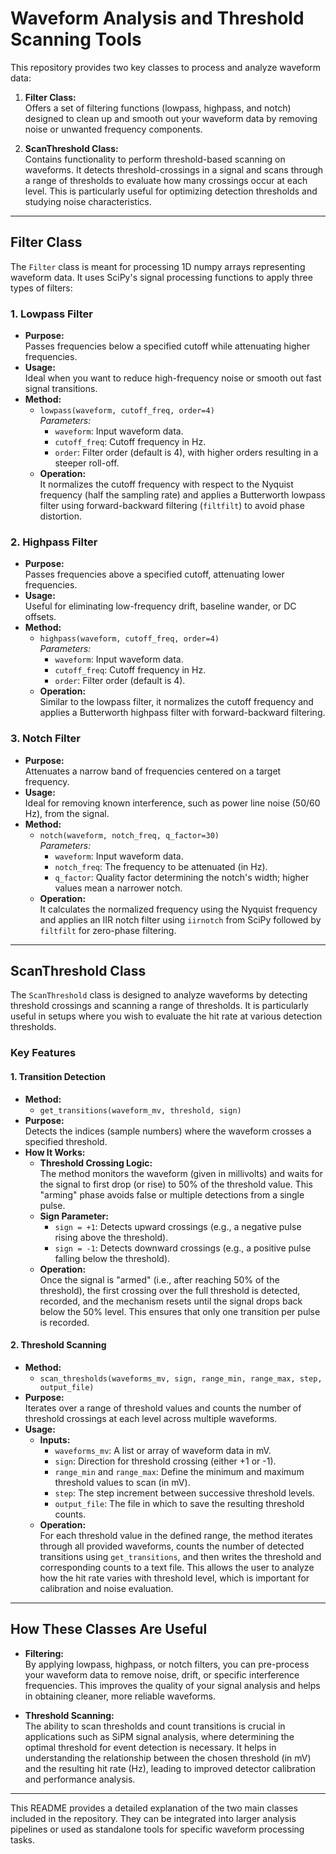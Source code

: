 # Waveform Analysis and Threshold Scanning Tools

This repository provides two key classes to process and analyze waveform data:

1. **Filter Class:**  
   Offers a set of filtering functions (lowpass, highpass, and notch) designed to clean up and smooth out your waveform data by removing noise or unwanted frequency components.

2. **ScanThreshold Class:**  
   Contains functionality to perform threshold-based scanning on waveforms. It detects threshold-crossings in a signal and scans through a range of thresholds to evaluate how many crossings occur at each level. This is particularly useful for optimizing detection thresholds and studying noise characteristics.

---

## Filter Class

The `Filter` class is meant for processing 1D numpy arrays representing waveform data. It uses SciPy's signal processing functions to apply three types of filters:

### 1. Lowpass Filter
- **Purpose:**  
  Passes frequencies below a specified cutoff while attenuating higher frequencies.
- **Usage:**  
  Ideal when you want to reduce high-frequency noise or smooth out fast signal transitions.
- **Method:**  
  - `lowpass(waveform, cutoff_freq, order=4)`  
    *Parameters:*  
    - `waveform`: Input waveform data.
    - `cutoff_freq`: Cutoff frequency in Hz.
    - `order`: Filter order (default is 4), with higher orders resulting in a steeper roll-off.
  - **Operation:**  
    It normalizes the cutoff frequency with respect to the Nyquist frequency (half the sampling rate) and applies a Butterworth lowpass filter using forward-backward filtering (`filtfilt`) to avoid phase distortion.

### 2. Highpass Filter
- **Purpose:**  
  Passes frequencies above a specified cutoff, attenuating lower frequencies.
- **Usage:**  
  Useful for eliminating low-frequency drift, baseline wander, or DC offsets.
- **Method:**  
  - `highpass(waveform, cutoff_freq, order=4)`  
    *Parameters:*  
    - `waveform`: Input waveform data.
    - `cutoff_freq`: Cutoff frequency in Hz.
    - `order`: Filter order (default is 4).
  - **Operation:**  
    Similar to the lowpass filter, it normalizes the cutoff frequency and applies a Butterworth highpass filter with forward-backward filtering.

### 3. Notch Filter
- **Purpose:**  
  Attenuates a narrow band of frequencies centered on a target frequency.
- **Usage:**  
  Ideal for removing known interference, such as power line noise (50/60 Hz), from the signal.
- **Method:**  
  - `notch(waveform, notch_freq, q_factor=30)`  
    *Parameters:*  
    - `waveform`: Input waveform data.
    - `notch_freq`: The frequency to be attenuated (in Hz).
    - `q_factor`: Quality factor determining the notch's width; higher values mean a narrower notch.
  - **Operation:**  
    It calculates the normalized frequency using the Nyquist frequency and applies an IIR notch filter using `iirnotch` from SciPy followed by `filtfilt` for zero-phase filtering.

---

## ScanThreshold Class

The `ScanThreshold` class is designed to analyze waveforms by detecting threshold crossings and scanning a range of thresholds. It is particularly useful in setups where you wish to evaluate the hit rate at various detection thresholds.

### Key Features

#### 1. Transition Detection
- **Method:**  
  - `get_transitions(waveform_mv, threshold, sign)`
- **Purpose:**  
  Detects the indices (sample numbers) where the waveform crosses a specified threshold.
- **How It Works:**  
  - **Threshold Crossing Logic:**  
    The method monitors the waveform (given in millivolts) and waits for the signal to first drop (or rise) to 50% of the threshold value. This "arming" phase avoids false or multiple detections from a single pulse.
  - **Sign Parameter:**  
    - `sign = +1`: Detects upward crossings (e.g., a negative pulse rising above the threshold).
    - `sign = -1`: Detects downward crossings (e.g., a positive pulse falling below the threshold).
  - **Operation:**  
    Once the signal is "armed" (i.e., after reaching 50% of the threshold), the first crossing over the full threshold is detected, recorded, and the mechanism resets until the signal drops back below the 50% level. This ensures that only one transition per pulse is recorded.

#### 2. Threshold Scanning
- **Method:**  
  - `scan_thresholds(waveforms_mv, sign, range_min, range_max, step, output_file)`
- **Purpose:**  
  Iterates over a range of threshold values and counts the number of threshold crossings at each level across multiple waveforms.
- **Usage:**  
  - **Inputs:**
    - `waveforms_mv`: A list or array of waveform data in mV.
    - `sign`: Direction for threshold crossing (either +1 or -1).
    - `range_min` and `range_max`: Define the minimum and maximum threshold values to scan (in mV).
    - `step`: The step increment between successive threshold levels.
    - `output_file`: The file in which to save the resulting threshold counts.
  - **Operation:**  
    For each threshold value in the defined range, the method iterates through all provided waveforms, counts the number of detected transitions using `get_transitions`, and then writes the threshold and corresponding counts to a text file. This allows the user to analyze how the hit rate varies with threshold level, which is important for calibration and noise evaluation.

---

## How These Classes Are Useful

- **Filtering:**  
  By applying lowpass, highpass, or notch filters, you can pre-process your waveform data to remove noise, drift, or specific interference frequencies. This improves the quality of your signal analysis and helps in obtaining cleaner, more reliable waveforms.

- **Threshold Scanning:**  
  The ability to scan thresholds and count transitions is crucial in applications such as SiPM signal analysis, where determining the optimal threshold for event detection is necessary. It helps in understanding the relationship between the chosen threshold (in mV) and the resulting hit rate (Hz), leading to improved detector calibration and performance analysis.

---

This README provides a detailed explanation of the two main classes included in the repository. They can be integrated into larger analysis pipelines or used as standalone tools for specific waveform processing tasks.
